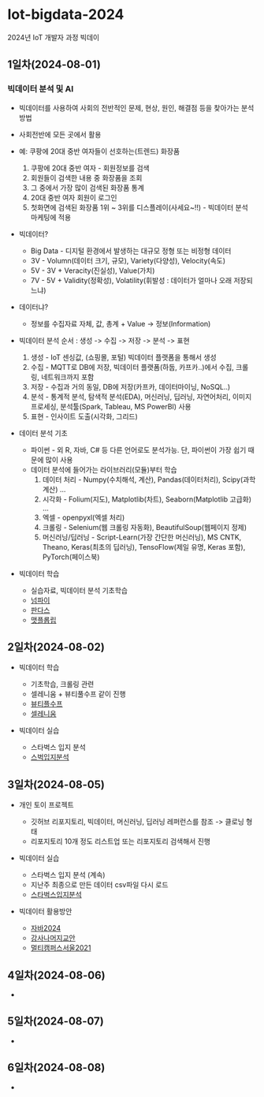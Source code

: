 # Iot-bigdata-2024
2024년 IoT 개발자 과정 빅데이

## 1일차(2024-08-01)
### 빅데이터 분석 및 AI
- 빅데이터를 사용하여 사회의 전반적인 문제, 현상, 원인, 해결점 등을 찾아가는 분석방법 
- 사회전반에 모든 곳에서 활용
- 예: 쿠팡에 20대 중반 여자들이 선호하는(트렌드) 화장품
    1. 쿠팡에 20대 중반 여자 - 회원정보를 검색
    2. 회원들이 검색한 내용 중 화장품을 조회
    3. 그 중에서 가장 많이 검색된 화장품 통계
    4. 20대 중반 여자 회원이 로그인
    5. 첫화면에 검색된 화장품 1위 ~ 3위를 디스플레이(사세요~!!) - 빅데이터 분석 마케팅에 적용

- 빅데이터?
    - Big Data - 디지털 환경에서 발생하는 대규모 정형 또는 비정형 데이터
    - 3V - Volumn(데이터 크기, 규모), Variety(다양성), Velocity(속도)
    - 5V - 3V + Veracity(진실성), Value(가치)
    - 7V - 5V + Validity(정확성), Volatility(휘발성 : 데이터가 얼마나 오래 저장되느냐)

- 데이터냐?
    - 정보를 수집자료 자체, 값, 총계 + Value -> 정보(Information)

- 빅데이터 분석 순서 : 생성 -> 수집 -> 저장 -> 분석 -> 표현
    1. 생성 - IoT 센싱값, (쇼핑몰, 포털) 빅데이터 플랫폼을 통해서 생성
    2. 수집 - MQTT로 DB에 저장, 빅데이터 플랫폼(하둡, 카프카..)에서 수집, 크롤링, 네트워크까지 포함
    3. 저장 - 수집과 거의 동일, DB에 저장(카프카, 데이터마이닝, NoSQL..)
    4. 분석 - 통계적 분석, 탐색적 분석(EDA), 머신러닝, 딥러닝, 자연어처리, 이미지 프로세싱, 분석툴(Spark, Tableau, MS PowerBI) 사용
    5. 표현 - 인사이트 도출(시각화, 그리드)

- 데이터 분석 기초
    - 파이썬 - 외 R, 자바, C# 등 다른 언어로도 분석가능. 단, 파이썬이 가장 쉽기 때문에 많이 사용
    - 데이터 분석에 들어가는 라이브러리(모듈)부터 학습
        1. 데이터 처리 - Numpy(수치해석, 계산), Pandas(데이터처리), Scipy(과학계산) ...
        2. 시각화 - Folium(지도), Matplotlib(차트), Seaborn(Matplotlib 고급화) ...
        3. 엑셀 - openpyxl(엑셀 처리)
        4. 크롤링 - Selenium(웹 크롤링 자동화), BeautifulSoup(웹페이지 정제)
        5. 머신러닝/딥러닝 - Script-Learn(가장 간단한 머신러닝), MS CNTK, Theano, Keras(최초의 딥러닝), TensoFlow(제일 유명, Keras 포함), PyTorch(페이스북)

- 빅데이터 학습
    - 실습자료, 빅데이터 분석 기초학습
    - [넘파이](https://github.com/Hwangji99/Iot-bigdata-2024/blob/main/day01/bda01_numpy_basic.ipynb)
    - [판다스](https://github.com/Hwangji99/Iot-bigdata-2024/blob/main/day01/bda02_pandas_basic.ipynb)
    - [맷플롭립](https://github.com/Hwangji99/Iot-bigdata-2024/blob/main/day01/bda03_matplotlib_basic.ipynb)

## 2일차(2024-08-02)
- 빅데이터 학습
    - 기초학습, 크롤링 관련
    - 셀레니움 + 뷰티풀수프 같이 진행
    - [뷰티플수프](https://github.com/Hwangji99/Iot-bigdata-2024/blob/main/day02/bda04_beautifulsoup_basic.ipynb)
    - [셀레니움](https://github.com/Hwangji99/Iot-bigdata-2024/blob/main/day02/bda05_selenium_basic.ipynb)

- 빅데이터 실습
    - 스타벅스 입지 분석
    - [스벅입지분석](https://github.com/Hwangji99/Iot-bigdata-2024/blob/main/day02/bda06_starbucks_analysis.ipynb)

## 3일차(2024-08-05)
- 개인 토이 프로젝트
    - 깃허브 리포지토리, 빅데이터, 머신러닝, 딥러닝 레퍼런스를 참조 -> 클로닝 형태
    - 리포지토리 10개 정도 리스트업 또는 리포지토리 검색해서 진행

- 빅데이터 실습
    - 스타벅스 입지 분석 (계속)
    - 지난주 최종으로 만든 데이터 csv파일 다시 로드
    - [스타벅스입지분석](https://github.com/Hwangji99/Iot-bigdata-2024/blob/main/day03/bda07_starbucks_analysis.ipynb)

- 빅데이터 활용방안
    - [자바2024](https://github.com/hugoMGSung/bigdata-analysis-2024)
    - [강사나머지교안](https://github.com/hugoMGSung/works-need-it-data-analysis)
    - [멀티캠퍼스서울2021](https://github.com/ckiekim/DataAnalysis-2021-3)

## 4일차(2024-08-06)
- 

## 5일차(2024-08-07)
- 

## 6일차(2024-08-08)
- 

